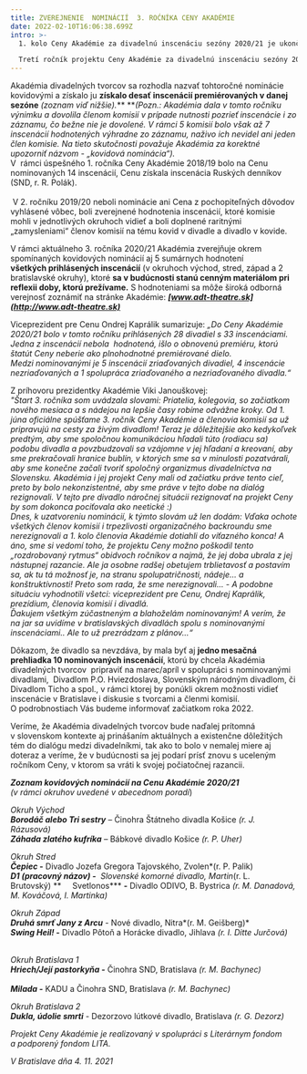 ```yaml
---
title: ZVEREJNENIE  NOMINÁCIÍ  3. ROĆNÍKA CENY AKADÉMIE
date: 2022-02-10T16:06:38.699Z
intro: >-
  1. kolo Ceny Akadémie za divadelnú inscenáciu sezóny 2020/21 je ukončené. -

  Tretí ročník projektu Ceny Akadémie za divadelnú inscenáciu sezóny 2020/2021, ktorý vyhlásila Akadémia divadelných tvorcov v októbri minulého roku a spustila v júni tohto roku, ukončil 1. kolo Ceny a vyhlásil nominácie.
---
```

Akadémia divadelných tvorcov sa rozhodla nazvať tohtoročné nominácie kovidovými a získalo ju **získalo desať inscenácií premiérovaných v danej sezóne** *(zoznam viď nižšie).*** ***(Pozn.: Akadémia dala v tomto ročníku výnimku a dovolila členom komisií v prípade nutnosti pozrieť inscenácie i zo záznamu, čo bežne nie je dovolené. V rámci 5 komisií bolo však až 7 inscenácií hodnotených výhradne zo záznamu, naživo ich nevidel ani jeden člen komisie. Na tieto skutočnosti považuje Akadémia za korektné upozorniť názvom - „kovidová nominácia“).*\
V  rámci úspešného 1. ročníka Ceny Akadémie 2018/19 bolo na Cenu nominovaných 14 inscenácií, Cenu získala inscenácia Ruských denníkov (SND, r. R. Polák). \
\
 V 2. ročníku 2019/20 neboli nominácie ani Cena z pochopiteľných dôvodov vyhlásené vôbec, boli zverejnené hodnotenia inscenácií, ktoré komisie mohli v jednotlivých okruhoch vidieť a boli doplnené raritnými „zamysleniami“ členov komisií na tému kovid v divadle a divadlo v kovide.

V rámci aktuálneho 3. ročníka 2020/21 Akadémia zverejňuje okrem spomínaných kovidových nominácií aj 5 sumárnych hodnotení **všetkých prihlásených inscenácií** (v okruhoch východ, stred, západ a 2 bratislavské okruhy), ktoré **sa v budúcnosti stanú cenným materiálom pri reflexii doby, ktorú prežívame.** S hodnoteniami sa môže široká odborná verejnosť zoznámiť na stránke Akadémie: ***[www.adt-theatre.sk](http://www.adt-theatre.sk)***

Viceprezident pre Cenu Ondrej Kaprálik sumarizuje: *„Do Ceny Akadémie 2020/21 bolo v tomto ročníku prihlásených 28 divadiel s 33 inscenáciami. Jedna z inscenácií nebola  hodnotená, išlo o obnovenú premiéru, ktorú štatút Ceny neberie ako plnohodnotné premiérované dielo.\
Medzi nominovanými je 5 inscenácií zriaďovaných divadiel, 4 inscenácie nezriaďovaných a 1 spolupráca zriaďovaného a nezriaďovaného divadla.“*

Z príhovoru prezidentky Akadémie Viki Janouškovej:\
*"Štart 3. ročníka som uvádzala slovami: Priatelia, kolegovia, so začiatkom nového mesiaca a s nádejou na lepšie časy robíme odvážne kroky. Od 1. júna oficiálne spúšťame 3. ročník Ceny Akadémie a členovia komisií sa už pripravujú na cesty za živým divadlom! Teraz je dôležitejšie ako kedykoľvek predtým, aby sme spoločnou komunikáciou hľadali túto (rodiacu sa) podobu divadla a povzbudzovali sa vzájomne v jej hľadaní a kreovaní, aby sme prekračovali hranice bublín, v ktorých sme sa v minulosti pozatvárali, aby sme konečne začali tvoriť spoločný organizmus divadelníctva na Slovensku. Akadémia i jej projekt Ceny mali od začiatku práve tento cieľ, preto by bolo nekonzistentné, aby sme práve v tejto dobe na dialóg rezignovali. V tejto pre divadlo náročnej situácii rezignovať na projekt Ceny by som dokonca pociťovala ako neetické :)\
Dnes, k uzatvoreniu nominácií, k týmto slovám už len dodám: Vďaka ochote všetkých členov komisií i trpezlivosti organizačného backroundu sme nerezignovali a 1. kolo členovia Akadémie dotiahli do víťazného konca! A áno, sme si vedomí toho, že projektu Ceny možno poškodil tento „rozdrobovaný rytmus“ obidvoch ročníkov a najmä, že jej doba ubrala z jej nástupnej razancie. Ale ja osobne radšej obetujem trblietavosť a postavím sa, ak tu tá možnosť je, na stranu spolupatričnosti, nádeje... a konštruktívnosti! Preto som rada, že sme nerezignovali... - A podobne situáciu vyhodnotili všetci: viceprezident pre Cenu, Ondrej Kaprálik, prezídium, členovia komisií i divadlá.\
Ďakujem všetkým zúčastneným a blahoželám nominovaným! A verím, že na jar sa uvidíme v bratislavských divadlách spolu s nominovanými inscenáciami.. Ale to už prezrádzam z plánov...“*

Dôkazom, že divadlo sa nevzdáva, by mala byť aj **jedno mesačná prehliadka 10 nominovaných inscenácií**, ktorú by chcela Akadémia divadelných tvorcov  pripraviť na marec/apríl v spolupráci s nominovanými divadlami,  Divadlom P.O. Hviezdoslava, Slovenským národným divadlom, či Divadlom Ticho a spol., v rámci ktorej by ponúkli okrem možnosti vidieť inscenácie v Bratislave i diskusie s tvorcami a členmi komisií. O podrobnostiach Vás budeme informovať začiatkom roka 2022.

Veríme, že Akadémia divadelných tvorcov bude naďalej prítomná v slovenskom kontexte aj prinášaním aktuálnych a existenčne dôležitých tém do dialógu medzi divadelníkmi, tak ako to bolo v nemalej miere aj doteraz a veríme, že v budúcnosti sa jej podarí prísť znovu s uceleným ročníkom Ceny, v ktorom sa vráti k svojej počiatočnej razancii. 

***Zoznam kovidových nominácií na Cenu Akadémie 2020/21***\
*(v rámci okruhov uvedené v abecednom poradí*)

*Okruh Východ*    \
***Borodáč alebo Tri sestry*** – Činohra Štátneho divadla Košice *(r. J. Rázusová)*\
***Záhada zlatého kufríka** –* Bábkové divadlo Košice *(r. P. Uher)*

*Okruh Stred*        \
***Čepiec* -** Divadlo Jozefa Gregora Tajovského, Zvolen*(r. P. Palik)*\
***D1 (pracovný názov)* -**  Slovenské komorné divadlo, Martin*(r. L. Brutovský) **     Svetlonos*** **\-** Divadlo ODIVO, B. Bystrica *(r. M. Danadová, M. Kováčová, I. Martinka)*

*Okruh Západ*\
***Druhá smrť Jany z Arcu*** - Nové divadlo, Nitra*(r. M. Geišberg)* \
***Swing Heil!* -** Divadlo Pôtoň a Horácke divadlo, Jihlava *(r. I. Ditte Jurčová)*      

*Okruh Bratislava 1\
**Hriech/Její pastorkyňa -*** Činohra SND, Bratislava *(r. M. Bachynec)*                 \
***Milada -*** KADU a Činohra SND, Bratislava *(r. M. Bachynec)*

*Okruh Bratislava 2\
**Dukla, údolie smrti*** - Dezorzovo lútkové divadlo, Bratislava *(r. G. Dezorz)* 



*Projekt Ceny Akadémie je realizovaný v spolupráci s Literárnym fondom a podporený fondom LITA.* 

*V Bratislave dňa 4. 11. 2021*